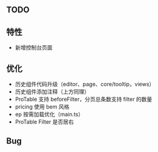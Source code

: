 ## TODO

## 特性

- 新增控制台页面

## 优化

- 历史组件代码升级（editor、page、core/tooltip，views）
- 历史组件添加注释（上方同理）
- ProTable 支持 beforeFilter，分页总条数支持 filter 的数量
- pricing 使用 bem 风格
- ep 按需加载优化（main.ts）
- ProTable Filter 是否居右

## Bug
